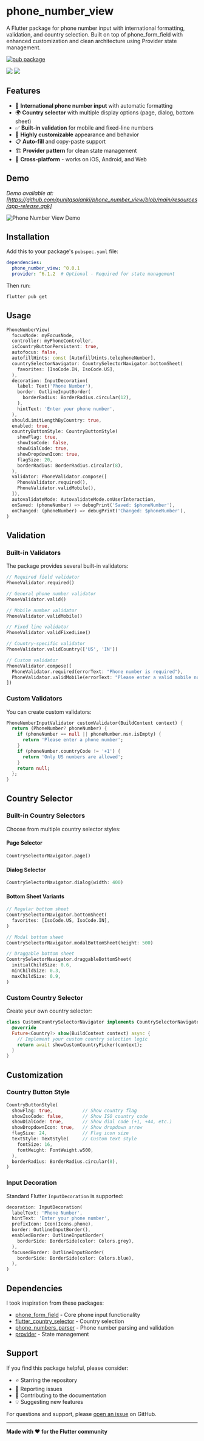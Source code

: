 # phone_number_view

A Flutter package for phone number input with international formatting, validation, and country selection. Built on top of phone_form_field with enhanced customization and clean architecture using Provider state management.

[![pub package](https://img.shields.io/pub/v/phone_number_view.svg)](https://pub.dev/packages/phone_number_view)

<img src="https://github.com/punitgsolanki/phone_number_view/blob/main/resources/Screenshot_20250917_152854.png">

<img src="https://github.com/punitgsolanki/phone_number_view/blob/main/resources/Screenshot_20250917_153059.png">

## Features

- 📱 **International phone number input** with automatic formatting
- 🌍 **Country selector** with multiple display options (page, dialog, bottom sheet)
- ✅ **Built-in validation** for mobile and fixed-line numbers
- 🎨 **Highly customizable** appearance and behavior
- 📋 **Auto-fill** and copy-paste support
- 🏗️ **Provider pattern** for clean state management
- 🔧 **Cross-platform** - works on iOS, Android, and Web

## Demo

*Demo available at: [https://github.com/punitgsolanki/phone_number_view/blob/main/resources/app-release.apk]*

![Phone Number View Demo](demo.gif)

## Installation

Add this to your package's `pubspec.yaml` file:

```yaml
dependencies:
  phone_number_view: ^0.0.1
  provider: ^6.1.2  # Optional - Required for state management
```

Then run:

```bash
flutter pub get
```

## Usage

```dart
PhoneNumberView(
  focusNode: myFocusNode,
  controller: myPhoneController,
  isCountryButtonPersistent: true,
  autofocus: false,
  autofillHints: const [AutofillHints.telephoneNumber],
  countrySelectorNavigator: CountrySelectorNavigator.bottomSheet(
    favorites: [IsoCode.IN, IsoCode.US],
  ),
  decoration: InputDecoration(
    label: Text('Phone Number'),
    border: OutlineInputBorder(
      borderRadius: BorderRadius.circular(12),
    ),
    hintText: 'Enter your phone number',
  ),
  shouldLimitLengthByCountry: true,
  enabled: true,
  countryButtonStyle: CountryButtonStyle(
    showFlag: true,
    showIsoCode: false,
    showDialCode: true,
    showDropdownIcon: true,
    flagSize: 20,
    borderRadius: BorderRadius.circular(8),
  ),
  validator: PhoneValidator.compose([
    PhoneValidator.required(),
    PhoneValidator.validMobile(),
  ]),
  autovalidateMode: AutovalidateMode.onUserInteraction,
  onSaved: (phoneNumber) => debugPrint('Saved: $phoneNumber'),
  onChanged: (phoneNumber) => debugPrint('Changed: $phoneNumber'),
)
```

## Validation

### Built-in Validators

The package provides several built-in validators:

```dart
// Required field validator
PhoneValidator.required()

// General phone number validator
PhoneValidator.valid()

// Mobile number validator
PhoneValidator.validMobile()

// Fixed line validator
PhoneValidator.validFixedLine()

// Country-specific validator
PhoneValidator.validCountry(['US', 'IN'])

// Custom validator
PhoneValidator.compose([
  PhoneValidator.required(errorText: "Phone number is required"),
  PhoneValidator.validMobile(errorText: "Please enter a valid mobile number"),
])
```

### Custom Validators

You can create custom validators:

```dart
PhoneNumberInputValidator customValidator(BuildContext context) {
  return (PhoneNumber? phoneNumber) {
    if (phoneNumber == null || phoneNumber.nsn.isEmpty) {
      return 'Please enter a phone number';
    }
    if (phoneNumber.countryCode != '+1') {
      return 'Only US numbers are allowed';
    }
    return null;
  };
}
```

## Country Selector

### Built-in Country Selectors

Choose from multiple country selector styles:

#### Page Selector
```dart
CountrySelectorNavigator.page()
```

#### Dialog Selector
```dart
CountrySelectorNavigator.dialog(width: 400)
```

#### Bottom Sheet Variants
```dart
// Regular bottom sheet
CountrySelectorNavigator.bottomSheet(
  favorites: [IsoCode.US, IsoCode.IN],
)

// Modal bottom sheet
CountrySelectorNavigator.modalBottomSheet(height: 500)

// Draggable bottom sheet
CountrySelectorNavigator.draggableBottomSheet(
  initialChildSize: 0.6,
  minChildSize: 0.3,
  maxChildSize: 0.9,
)
```

### Custom Country Selector

Create your own country selector:

```dart
class CustomCountrySelectorNavigator implements CountrySelectorNavigator {
  @override
  Future<Country?> show(BuildContext context) async {
    // Implement your custom country selection logic
    return await showCustomCountryPicker(context);
  }
}
```

## Customization

### Country Button Style

```dart
CountryButtonStyle(
  showFlag: true,           // Show country flag
  showIsoCode: false,       // Show ISO country code
  showDialCode: true,       // Show dial code (+1, +44, etc.)
  showDropdownIcon: true,   // Show dropdown arrow
  flagSize: 24,             // Flag icon size
  textStyle: TextStyle(     // Custom text style
    fontSize: 16,
    fontWeight: FontWeight.w500,
  ),
  borderRadius: BorderRadius.circular(8),
)
```

### Input Decoration

Standard Flutter `InputDecoration` is supported:

```dart
decoration: InputDecoration(
  labelText: 'Phone Number',
  hintText: 'Enter your phone number',
  prefixIcon: Icon(Icons.phone),
  border: OutlineInputBorder(),
  enabledBorder: OutlineInputBorder(
    borderSide: BorderSide(color: Colors.grey),
  ),
  focusedBorder: OutlineInputBorder(
    borderSide: BorderSide(color: Colors.blue),
  ),
)
```

## Dependencies

I took inspiration from these packages:

- [phone_form_field](https://pub.dev/packages/phone_form_field) - Core phone input functionality
- [flutter_country_selector](https://pub.dev/packages/flutter_country_selector) - Country selection
- [phone_numbers_parser](https://pub.dev/packages/phone_numbers_parser) - Phone number parsing and validation
- [provider](https://pub.dev/packages/provider) - State management

## Support

If you find this package helpful, please consider:

- ⭐ Starring the repository
- 🐛 Reporting issues
- 📝 Contributing to the documentation
- 💡 Suggesting new features

For questions and support, please [open an issue](https://github.com/your-username/phone_number_view/issues) on GitHub.

---

**Made with ❤️ for the Flutter community**